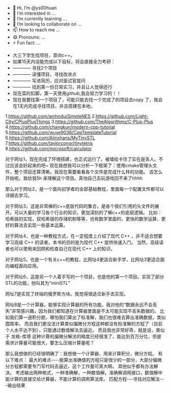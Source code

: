 - 👋 Hi, I’m @ys00huan
- 👀 I’m interested in ...
- 🌱 I’m currently learning ...
- 💞️ I’m looking to collaborate on ...
- 📫 How to reach me ...
- 😄 Pronouns: ...
- ⚡ Fun fact: ...

<!---
ys00huan/ys00huan is a ✨ special ✨ repository because its `README.md` (this file) appears on your GitHub profile.
You can click the Preview link to take a look at your changes.
--->
- 大三下学生找项目，意向c++。
- 如果15天内没能完成以下目标，将会直接全力考研：
- ———— 寻找2个项目
- ———— 读懂项目，寻找改进点
- ———— 写进简历，应对面试官提问
- ———— 找到第一份日常实习，并且让人觉得还行
- 现在菜的扣脚，第一天使用github,我会努力学习的！！
- 现在我要找第一个项目了，可能只能去找一个完成了的项目去copy 了，我会在1天内完成寻找项目，并且搭建在本地。

1.https://github.com/amhndu/SimpleNES
2.https://github.com/Light-City/CPlusPlusThings
3.https://github.com/TheAlgorithms/C-Plus-Plus
4.https://github.com/changkun/modern-cpp-tutorial
5.https://github.com/wuye9036/CppTemplateTutorial
6.https://github.com/Alinshans/MyTinySTL
7.https://github.com/taylorconor/tinytetris
8.https://github.com/microsoft/calculator


对于网址1，现在完成了环境搭建，也正式运行了。被墙给卡住了实在是丢人。不过应该会好起来的吧~
现在我想我可以分析一下框架了：使用cmake管理头文件，整个项目还算清晰。我现在需要看看各个文件是完成什么样的功能。
该怎么开始呢。我给我5h 来理解这个项目。真怕自己去玩游戏回不来了hhhh

那么对于网址2，是一个面向初学者的全部基础教程，里面每一个配置文件都可以详细去学习。

对于网址3，这是非常棒的c++底层代码的集合，是各个我们引用的头文件的展开。可以大量的学习各个行业的知识，更加深刻的了解c++的底层逻辑。
比如：哈希链的实现，双哈希链的存储机制等等，也有数学里面的，更快的数学运算，更好的算法去实现一些基本运算。

对于网址4，也是一种教程方式，在一定程度上介绍了现代 C++ ，并不适合想要学习高级 C++ 的读者。本书的目的是为现代 C++ 提供快速入门。
当然，高级读者也可以使用来回顾和检查自己在现代 C++ 上的知识。

对于网址5，也是一个有关c++的教程，比网址4更适合新手学，比网址3更适合面向编程面向应用。

对于网址6，这是另一个人着手写的一个项目，也是他的第一个项目。实现了部分STL的功能，他叫其为“miniSTL”

网址7是实现了终端的俄罗斯方块。我觉得很适合新手去实现。

网址8是一个计算器，能够实现计算器的所有功能。我对他的“数据永远不会丢失”非常感兴趣，因为我们都知道在计算器里面是不太可能实现不丢失数据的。
比如我们算一道积分题，哪怕我们算出了标准解，我们也很难去算出准确数据，类似圆周率。
而且我们更没法计算类似偏微分方程这种都没有标准解的方程了（目前个人水平达不到），只能通过数值解法去逼近。
而且我也非常好奇，就是说，类似于 龙格-库塔 这种计算机偏微分解法的精度已经很准了，能达到百万分位，但是需求计算量可能很大，要怎么压缩计算量呢？



那么我想做的已经很明确了：我想做一个计算器，用来计算积分，微分方程。
有以下难点：
最大的难点----能算出准确值的方程只是很少的一部分，大部分偏微分方程都需要专门写代码去逼近，这个工作量可真大啊。
其他似乎都有办法解决。
考虑输出两种格式，一种准确解，一种数值解。准确解调用接口，数值解中能计算的直接交给计算器，不能计算的调用算法库。
匹配方程---寻找对应解法---输出结果









